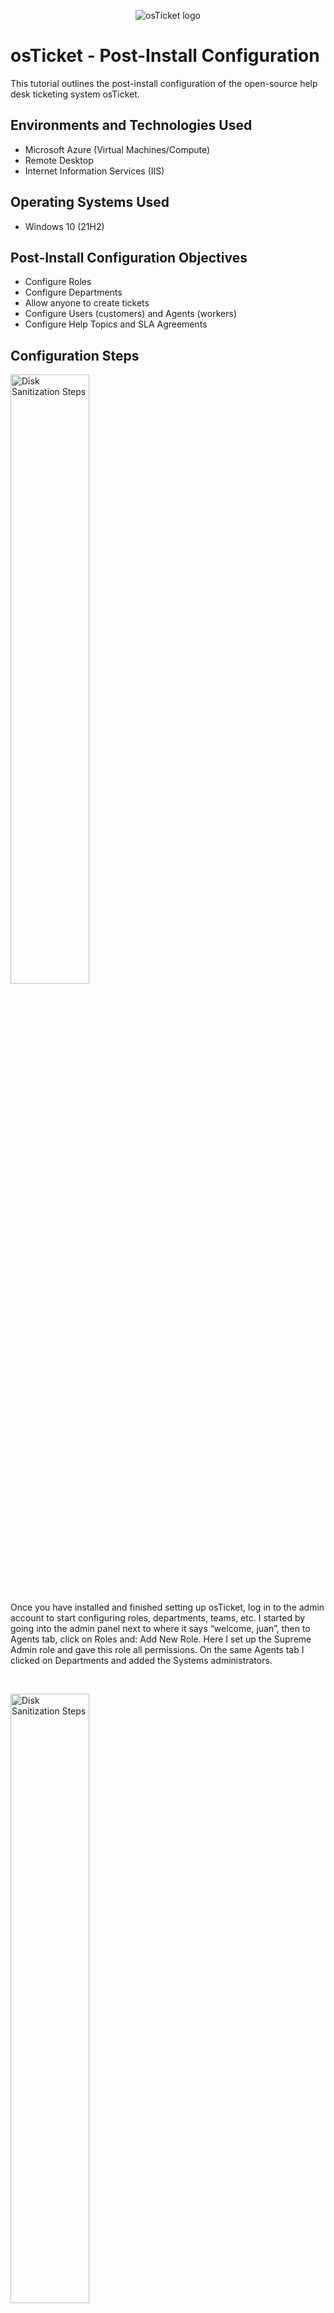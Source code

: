 <p align="center">
<img src="https://i.imgur.com/Clzj7Xs.png" alt="osTicket logo"/>
</p>

<h1>osTicket - Post-Install Configuration</h1>
This tutorial outlines the post-install configuration of the open-source help desk ticketing system osTicket.<br />

<h2>Environments and Technologies Used</h2>

- Microsoft Azure (Virtual Machines/Compute)
- Remote Desktop
- Internet Information Services (IIS)

<h2>Operating Systems Used </h2>

- Windows 10</b> (21H2)

<h2>Post-Install Configuration Objectives</h2>

- Configure Roles
- Configure Departments
- Allow anyone to create tickets
- Configure Users (customers) and Agents (workers)
- Configure Help Topics and SLA Agreements

<h2>Configuration Steps</h2>

<p>
<img src="https://i.imgur.com/TDUk3TJ.png" height="50%" width="50%" alt="Disk Sanitization Steps"/>
</p>
<p>
Once you have installed and finished setting up osTicket, log in to the admin account to start configuring roles, departments, teams, etc. I started by going into the admin panel next to where it says “welcome, juan”, then to Agents tab, click on Roles and: Add New Role. Here I set up the Supreme Admin role and gave this role all permissions. On the same Agents tab I clicked on Departments and added the Systems administrators.
</p>
<br />

<p>
<img src="https://i.imgur.com/i7mY8v5.png" height="50%" width="50%" alt="Disk Sanitization Steps"/>
</p>
<p>
For Teams, I created the Level I and Level II support teams. Teams allow you to bring together Agents from other departments together to solve any Issues.

To allow anyone to create tickets to this, you can go to the Settings tab, then click Users and unchecked Registration Required.
</p>
<br />

<p>
<img src="https://i.imgur.com/NmlN8MW.png" height="50%" width="50%" alt="Disk Sanitization Steps"/>
</p>
<p>
The Agents that you add and osTicket can be assigned to teams and departments. I created an account for Jane & John. I also added some users who create some ticket examples, Karen & Ken.
</p>
<br />

<p>
<img src="https://i.imgur.com/xksLhoo.png" height="50%" width="50%" alt="Disk Sanitization Steps"/>
</p>
<p>
Added some Service Level Agreements: these are agreements that set deadlines for the tickets to be completed. I made 3, for the levels of severity.
</p>
<br />

<p>
<img src="https://i.imgur.com/WbExjuu.png" height="50%" width="50%" alt="Disk Sanitization Steps"/>
</p>
<p>
Finally, I changed the default help topics and added some new ones for when tickets get submitted. The configuration is done and we can see some mock tickets get placed and closed in the next section.
</p>
<br />
